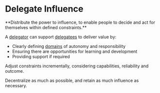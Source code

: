 # Delegate Influence

<summary>
**Distribute the power to influence, to enable people to decide and act for themselves within defined constraints.**
</summary>

A [delegator](glossary:delegator) can support [delegatees](glossary:delegatee) to deliver value by:

-   Clearly defining [domains](glossary:domain) of autonomy and responsibility
-   Ensuring there are opportunities for learning and development
-   Providing support if required

Adjust constraints incrementally, considering capabilities, reliability and outcome.

Decentralize as much as possible, and retain as much influence as necessary.
